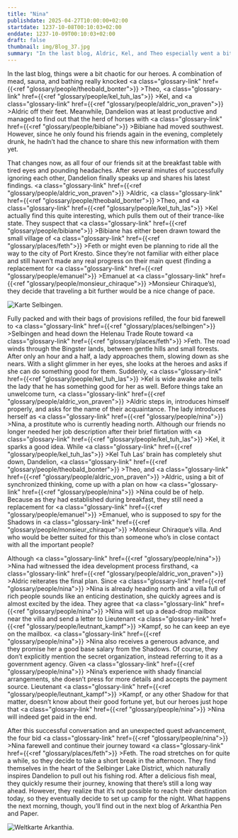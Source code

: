 ```yaml
---
title: "Nina"
publishdate: 2025-04-27T10:00:00+02:00
startdate: 1237-10-08T00:10:03+02:00
enddate: 1237-10-09T00:10:03+02:00
draft: false
thumbnail: img/Blog_37.jpg
summary: "In the last blog, Aldric, Kel, and Theo especially went a bit overboard. Whether it's because that last night was perhaps a bit embarrassing, or because all the side quests in Selbingen are now truly completed, it's hard to say. However, our heroes are moving on today to the next town, Feth. What awaits them on the way there, you’ll find out here:"
---
```


In the last blog, things were a bit chaotic for our heroes. A combination of mead, sauna, and bathing really knocked <a class="glossary-link" href={{<ref "glossary/people/theobald_bonter">}} >Theo</a>, <a class="glossary-link" href={{<ref "glossary/people/kel_tuh_las">}} >Kel</a>, and <a class="glossary-link" href={{<ref "glossary/people/aldric_von_praven">}} >Aldric</a> off their feet. Meanwhile, Dandelion was at least productive and managed to find out that the herd of horses with <a class="glossary-link" href={{<ref "glossary/people/bibiane">}} >Bibiane</a> had moved southwest. However, since he only found his friends again in the evening, completely drunk, he hadn’t had the chance to share this new information with them yet.

That changes now, as all four of our friends sit at the breakfast table with tired eyes and pounding headaches. After several minutes of successfully ignoring each other, Dandelion finally speaks up and shares his latest findings. <a class="glossary-link" href={{<ref "glossary/people/aldric_von_praven">}} >Aldric</a>, <a class="glossary-link" href={{<ref "glossary/people/theobald_bonter">}} >Theo</a>, and <a class="glossary-link" href={{<ref "glossary/people/kel_tuh_las">}} >Kel</a> actually find this quite interesting, which pulls them out of their trance-like state. They suspect that <a class="glossary-link" href={{<ref "glossary/people/bibiane">}} >Bibiane</a> has either been drawn toward the small village of <a class="glossary-link" href={{<ref "glossary/places/feth">}} >Feth</a> or might even be planning to ride all the way to the city of Port Kresto. Since they’re not familiar with either place and still haven’t made any real progress on their main quest (finding a replacement for <a class="glossary-link" href={{<ref "glossary/people/emanuel">}} >Emanuel</a> at <a class="glossary-link" href={{<ref "glossary/people/monsieur_chiraque">}} >Monsieur Chiraque</a>’s), they decide that traveling a bit further would be a nice change of pace.

<div class="img-max center">
  <img class="img-fluid" title="Karte Selbingen" alt="Karte Selbingen." src="/img/selbingen.jpg" />
</div>

Fully packed and with their bags of provisions refilled, the four bid farewell to <a class="glossary-link" href={{<ref "glossary/places/selbingen">}} >Selbingen</a> and head down the Helenau Trade Route toward <a class="glossary-link" href={{<ref "glossary/places/feth">}} >Feth</a>. The road winds through the Bingster lands, between gentle hills and small forests. After only an hour and a half, a lady approaches them, slowing down as she nears. With a slight glimmer in her eyes, she looks at the heroes and asks if she can do something good for them. Suddenly, <a class="glossary-link" href={{<ref "glossary/people/kel_tuh_las">}} >Kel</a> is wide awake and tells the lady that he has something good for her as well. Before things take an unwelcome turn, <a class="glossary-link" href={{<ref "glossary/people/aldric_von_praven">}} >Aldric</a> steps in, introduces himself properly, and asks for the name of their acquaintance. The lady introduces herself as <a class="glossary-link" href={{<ref "glossary/people/nina">}} >Nina</a>, a prostitute who is currently heading north. Although our friends no longer needed her job description after their brief flirtation with <a class="glossary-link" href={{<ref "glossary/people/kel_tuh_las">}} >Kel</a>, it sparks a good idea. While <a class="glossary-link" href={{<ref "glossary/people/kel_tuh_las">}} >Kel Tuh Las</a>’ brain has completely shut down, Dandelion, <a class="glossary-link" href={{<ref "glossary/people/theobald_bonter">}} >Theo</a>, and <a class="glossary-link" href={{<ref "glossary/people/aldric_von_praven">}} >Aldric</a>, using a bit of synchronized thinking, come up with a plan on how <a class="glossary-link" href={{<ref "glossary/people/nina">}} >Nina</a> could be of help. Because as they had established during breakfast, they still need a replacement for <a class="glossary-link" href={{<ref "glossary/people/emanuel">}} >Emanuel</a>, who is supposed to spy for the Shadows in <a class="glossary-link" href={{<ref "glossary/people/monsieur_chiraque">}} >Monsieur Chiraque</a>’s villa. And who would be better suited for this than someone who’s in close contact with all the important people?

Although <a class="glossary-link" href={{<ref "glossary/people/nina">}} >Nina</a> had witnessed the idea development process firsthand, <a class="glossary-link" href={{<ref "glossary/people/aldric_von_praven">}} >Aldric</a> reiterates the final plan. Since <a class="glossary-link" href={{<ref "glossary/people/nina">}} >Nina</a> is already heading north and a villa full of rich people sounds like an enticing destination, she quickly agrees and is almost excited by the idea. They agree that <a class="glossary-link" href={{<ref "glossary/people/nina">}} >Nina</a> will set up a dead-drop mailbox near the villa and send a letter to Lieutenant <a class="glossary-link" href={{<ref "glossary/people/leutnant_kampf">}} >Kampf</a>, so he can keep an eye on the mailbox. <a class="glossary-link" href={{<ref "glossary/people/nina">}} >Nina</a> also receives a generous advance, and they promise her a good base salary from the Shadows. Of course, they don’t explicitly mention the secret organization, instead referring to it as a government agency. Given <a class="glossary-link" href={{<ref "glossary/people/nina">}} >Nina</a>’s experience with shady financial arrangements, she doesn’t press for more details and accepts the payment source. Lieutenant <a class="glossary-link" href={{<ref "glossary/people/leutnant_kampf">}} >Kampf</a>, or any other Shadow for that matter, doesn’t know about their good fortune yet, but our heroes just hope that <a class="glossary-link" href={{<ref "glossary/people/nina">}} >Nina</a> will indeed get paid in the end.

After this successful conversation and an unexpected quest advancement, the four bid <a class="glossary-link" href={{<ref "glossary/people/nina">}} >Nina</a> farewell and continue their journey toward <a class="glossary-link" href={{<ref "glossary/places/feth">}} >Feth</a>. The road stretches on for quite a while, so they decide to take a short break in the afternoon. They find themselves in the heart of the Selbinger Lake District, which naturally inspires Dandelion to pull out his fishing rod. After a delicious fish meal, they quickly resume their journey, knowing that there’s still a long way ahead. However, they realize that it’s not possible to reach their destination today, so they eventually decide to set up camp for the night. What happens the next morning, though, you’ll find out in the next blog of Arkanthia Pen and Paper.

<div class="img-max center">
  <img class="img-fluid" title="Weltkarte Arkanthia" alt="Weltkarte Arkanthia." src="/img/Arkanthia_Full_Map_Selbingen_Feth.jpg" />
</div>
